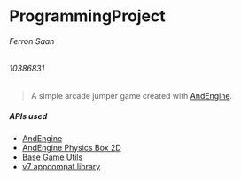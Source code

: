 ProgrammingProject
==================

###### Ferron Saan
###### 10386831

> A simple arcade jumper game created with [AndEngine](https://github.com/nicolasgramlich/AndEngine).


##### APIs used
* [AndEngine](https://github.com/nicolasgramlich/AndEngine)
* [AndEngine Physics Box 2D ](https://github.com/nicolasgramlich/AndEnginePhysicsBox2DExtension)
* [Base Game Utils](https://developers.google.com/games/services/downloads/)
* [v7 appcompat library](https://developer.android.com/tools/support-library/setup.html)
